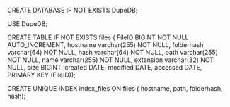 CREATE DATABASE IF NOT EXISTS DupeDB;

USE DupeDB;

CREATE TABLE IF NOT EXISTS files (
    FileID BIGINT NOT NULL AUTO_INCREMENT,
    hostname varchar(255) NOT NULL,
    folderhash varchar(64) NOT NULL,
    hash varchar(64) NOT NULL,
    path varchar(255) NOT NULL,
    name varchar(255) NOT NULL,
    extension varchar(32) NOT NULL,
    size BIGINT,
    created DATE, 
    modified DATE,
    accessed DATE,
    PRIMARY KEY (FileID));

CREATE UNIQUE INDEX index_files ON files ( hostname, path, folderhash, hash);

